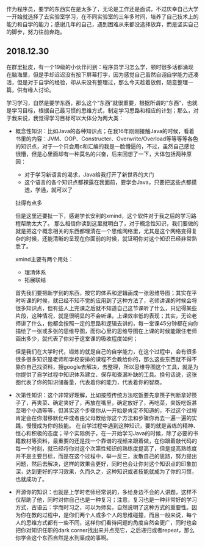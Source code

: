 作为程序员，要学的东西实在是太多了，无论是工作还是面试，不过庆幸自己大学一开始就选择了去实验室学习，在不同实验室的三年多时间，培养了自己技术上的能力和自学的能力；感谢几年的自己，遇到困难从来都没选择放弃，而是坚实自己的脚步，努力往前奔跑。

2018.12.30
----------

在群里扯皮，有一个19级的小伙伴问到：程序员学习怎么学，顿时很多话都涌现在脑海里，但是手却迟迟没有按下屏幕打字，因为感觉自己虽然自诩自学能力还凑活，但是对于自学的经验，却从来没有整理过，那么今天趁着放假，随意整理一篇，供有缘人讨论。

学习学习，自然是要学东西，那么这个“东西”就很重要，根据所谓的“东西”，也就是学习目标，根据自己最习惯的思维方式，制定学习思路和相应的计划；那么，对于我来说，我觉得学习目标可以大体分为两大类：
- 概念性知识：比如Java的各种知识点；在我16年刚刚接触Java的时候，看着书里的内容：JVM、OOP、Constructer、Overwrite/Overload等等等等各色的知识点，对于一个只会用c和汇编的我是一脸懵逼的，不过，虽然自己感觉很懵，但是心里面却有一种莫名的兴奋，后来回想了一下，大体包括两种原因：
    - 对于学习新语言的渴求，Java给我打开了新世界的大门
    - 这个语言的各个知识点都裸露在我面前，要学会Java，只要把这些点都摸透，学通，就可以了

    扯得有点多

    但是这里还要扯一下，感谢学长安利的xmind，这个软件对于我之后的学习路程帮助太大了。
    那么相信你读到这里就明白了，对于概念性知识，我们要做的就是把这个概念相关的东西都理清在一个思维网络里，尤其是这个网络变得复杂的时候，还能清晰的呈现在你面前的时候，就证明你对这个知识已经非常熟悉了。

    xmind主要有两个用处：
    - 理清体系
    - 拓展联结

    首先我们要把新学到的东西，按它的体系和逻辑画成一张思维导图；其实在平时听课的时候，就已经不知不觉的应用到了这种方法了，老师讲课的时候会将很多知识点，但有些人上完课之后就不知道自己这节课听了什么，只记得某些片段，这种情况，就是很明显的不会听课，上课效率低的表现；其实，无论老师讲了什么，他都会按照一定的思路和逻辑去讲的，每一堂课45分钟都在向你描绘了一张或多张的思维导图，而你心里的思维导图在上课的时候能跟住老师画出多少，就代表了你对于这堂课的吸收程度如何；

    但是我们在大学时代，锻炼的就是自己的自学能力，在这个过程中，会有很多很多很多知识是老师和学校安排的课程不会教给你的，那么这些东西就不得不靠你自己找资料，搜google去解决，去整理，所以思维导图这个工具，就是为你提供了自学过程中知识体系建立、保存和查漏补缺的工具。换句话说，这张图代表了你的知识储备量，代表着你的能力，代表着你的智商。

- 次第性知识：这个非常好理解，比如按照传统方法吃饭要先拿筷子判断拿好筷子了，再夹菜、确定夹好了，再放在嘴里，确定放好了，再吃菜，夹饭吃饭甚至喝个小酒等等，但其实这个步骤你从一开始是肯定不知道的，不过这个过程肯定会在你潜移默化中或者由父母教给你这个方法和步骤你再去一遍一遍的实践，慢慢成为你的技能。
在自学过程中遇到这种知识，要的就是苦练的精神、恒心和积极的态度；举个实际例子，在一开始学习Java的时候，除了必要的书籍教材等资料，最重要的还是找一个靠谱的视频来跟着做，在你跟着敲代码的每一个时刻，就已经将你对这个次第性知识的熟练度提高了，但是提高熟练度并不是主要目标，而是在这个过程中，举一反三，发散自己的思路，努力提出问题，然后去解决，这样的效果会更好，同时也会让你对这个知识点的印象加深，达到更好的学习效果，久而久之，这种知识或者技能就成为了你的习惯，也就成功了。

- 开源你的知识：也就是上学时老师经常说的，多给身边不会的人讲题，这样不仅帮助了他，同时对你自己也是一种复习；注意，复习也是一种非常好的学习方式，古语云：学而时习之，可以为师矣，自然说明了这种方式的重要性。因为你在教的过程中，是你们两个人或多个人的思维碰撞，而且一般来说，每个人的思维方式都有一些不同，这样你们看待问题的角度自然会更广，同时也会把你对知识任职的dark corner找出来并点亮它，之后递归或者repeat，那么你学会这个东西自然是水到渠成的事啊。